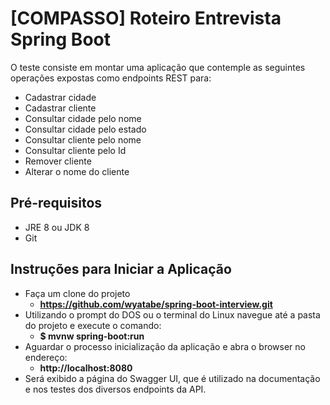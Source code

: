 # [COMPASSO] Roteiro Entrevista Spring Boot
O teste consiste em montar uma aplicação que contemple as seguintes operações expostas como endpoints REST para:
- Cadastrar cidade
- Cadastrar cliente
- Consultar cidade pelo nome
- Consultar cidade pelo estado
- Consultar cliente pelo nome
- Consultar cliente pelo Id
- Remover cliente
- Alterar o nome do cliente

## Pré-requisitos
- JRE 8 ou JDK 8
- Git

## Instruções para Iniciar a Aplicação
- Faça um clone do projeto 
  - **https://github.com/wyatabe/spring-boot-interview.git**
- Utilizando o prompt do DOS ou o terminal do Linux navegue até a pasta do projeto e execute o comando: 
  - **$ mvnw spring-boot:run**
- Aguardar o processo inicialização da aplicação e abra o browser no endereço: 
  - **http://localhost:8080**
- Será exibido a página do Swagger UI, que é utilizado na documentação e nos testes dos diversos endpoints da API.

